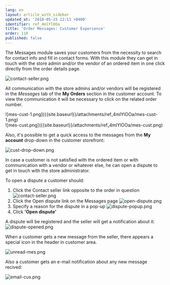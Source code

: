 ```yaml
---
lang: en
layout: article_with_sidebar
updated_at: '2018-05-15 12:11 +0400'
identifier: ref_4mlYlOOa
title: 'Order Messages: Customer Experience'
order: 110
published: false
---
```

The Messages module saves your customers from the necessity to search for contact info and fill in contact forms. With this module they can get in touch with the store admin and/or the vendor of an ordered item in one click directly from the order details page. 

![contact-seller.png]({{site.baseurl}}/attachments/ref_4mlYlOOa/contact-seller.png)

All communication with the store admins and/or vendors will be registered in the _Messages_ tab of the **My Orders** section in the customer account. To view the communication it will be necessary to click on the related order number.

<div class="ui stackable two column grid">
  <div class="column" markdown="span">![mes-cust-1.png]({{site.baseurl}}/attachments/ref_4mlYlOOa/mes-cust-1.png)</div>
  <div class="column" markdown="span">![mes-cust.png]({{site.baseurl}}/attachments/ref_4mlYlOOa/mes-cust.png)</div>
</div>

Also, it's possible to get a quick access to the messages from the **My account** drop-down in the customer storefront:

![cust-drop-down.png]({{site.baseurl}}/attachments/ref_4mlYlOOa/cust-drop-down.png)

In case a customer is not satisfied with the ordered item or with communication with a vendor or whatever else, he can open a dispute to get in touch with the store administrator. 

To open a dispute a customer should:
1. Click the Contact seller link opposite to the order in question
  ![contact-seller.png]({{site.baseurl}}/attachments/ref_4mlYlOOa/contact-seller.png)
2. Click the Open dispute link on the Messages page
  ![open-dispute.png]({{site.baseurl}}/attachments/ref_4mlYlOOa/open-dispute.png)
3. Specify a reason for the dispute in a pop-up
  ![dispute-popup.png]({{site.baseurl}}/attachments/ref_4mlYlOOa/dispute-popup.png)
4. Click **'Open dispute'**

A dispute will be registered and the seller will get a notification about it:
![dispute-opened.png]({{site.baseurl}}/attachments/ref_4mlYlOOa/dispute-opened.png)

When a customer gets a new message from the seller, there appears a special icon in the header in customer area. 

![unread-mes.png]({{site.baseurl}}/attachments/ref_4mlYlOOa/unread-mes.png)

Also a customer gets an e-mail notification about any new message recived:

![email-cus.png]({{site.baseurl}}/attachments/ref_4mlYlOOa/email-cus.png)